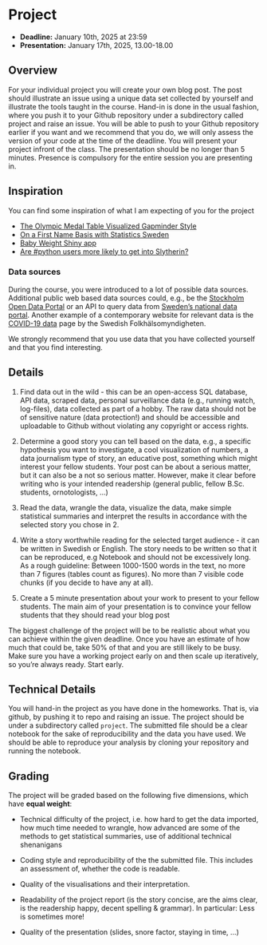 # Project 

- **Deadline:** January 10th, 2025 at 23:59
- **Presentation:** January 17th, 2025, 13.00-18.00

## Overview

For your individual project you will create your own blog post. The post should
illustrate an issue using a unique data set collected by yourself and illustrate
the tools taught in the course. Hand-in is done in the usual fashion, where you
push it to your Github repository under a subdirectory called project and raise
an issue. You will be able to push to your Github repository earlier if you want
and we recommend that you do, we will only assess the version of your code at
the time of the deadline. You will present your project infront of the class.
The presentation should be no longer than 5 minutes. Presence is compulsory for
the entire session you are presenting in.

## Inspiration

You can find some inspiration of what I am expecting of you for the project 

- [The Olympic Medal Table Visualized Gapminder Style](https://staff.math.su.se/hoehle/blog/2016/08/21/gapMedal.html)
- [On a First Name Basis with Statistics Sweden](https://staff.math.su.se/hoehle/blog/2017/03/25/scbnames.html)
- [Baby Weight Shiny app](https://shirinsplayground.netlify.app/2020/09/baby_weight_app/)
- [Are #python users more likely to get into Slytherin?](https://masalmon.eu/2018/01/01/sortinghat/)


### Data sources

During the course, you were introduced to a lot of possible data sources.
Additional public web based data sources could, e.g., be the [Stockholm Open
Data Portal](https://dataportalen.stockholm.se/dataportalen/) or an API to query
data from [Sweden’s national data
portal](https://www.dataportal.se/en/datasets?p=1&q=&s=2&t=20&f=&rt=esterms_IndependentDataService%24esterms_ServedByDataService&c=false).
Another example of a contemporary website for relevant data is the [COVID-19
data](https://www.folkhalsomyndigheten.se/smittskydd-beredskap/utbrott/aktuella-utbrott/covid-19/statistik-och-analyser/bekraftade-fall-i-sverige/)
page by the Swedish Folkhälsomyndigheten.

We strongly recommend that you use data that you have collected yourself and
that you find interesting.

## Details

1. Find data out in the wild - this can be an open-access SQL database, API data,
scraped data, personal surveillance data (e.g., running watch, log-files),
data collected as part of a hobby. The raw data should not be of sensitive
nature (data protection!) and should be accessible and uploadable to Github
without violating any copyright or access rights.

2. Determine a good story you can tell based on the data, e.g., a specific
   hypothesis you want to investigate, a cool visualization of numbers, a data
   journalism type of story, an educative post, something which might interest
   your fellow students. Your post can be about a serious matter, but it can
   also be a not so serious matter. However, make it clear before writing who is
   your intended readership (general public, fellow B.Sc. students,
   ornotologists, …)

3. Read the data, wrangle the data, visualize the data, make simple statistical
   summaries and interpret the results in accordance with the selected story you
   chose in 2.

4. Write a story worthwhile reading for the selected target audience - it can be
   written in Swedish or English. The story needs to be written so that it
   can be reproduced, e.g Notebook and should not be excessively long. As a
   rough guideline: Between 1000-1500 words in the text, no more than 7 figures
   (tables count as figures). No more than 7 visible code chunks (if you decide
   to have any at all). 

5. Create a 5 minute presentation about your work to present to your fellow
   students. The main aim of your presentation is to convince your fellow
   students that they should read your blog post


The biggest challenge of the project will be to be realistic about what you can
achieve within the given deadline. Once you have an estimate of how much that
could be, take 50% of that and you are still likely to be busy. Make sure you
have a working project early on and then scale up iteratively, so you’re always
ready. Start early.

## Technical Details

You will hand-in the project as you have done in the homeworks. That is, via
github, by pushing it to repo and raising an issue. The project should be under
a subdirectory called `project`. The submitted file should be a clear notebook
for the sake of reproducibility and the data you have used. We should be able to
reproduce your analysis by cloning your repository and running the notebook.

## Grading

The project will be graded based on the following five dimensions, which have
**equal weight**:

- Technical difficulty of the project, i.e. how hard to get the data imported,
  how much time needed to wrangle, how advanced are some of the methods to get
  statistical summaries, use of additional technical shenanigans

- Coding style and reproducibility of the the submitted file. This includes an
  assessment of, whether the code is readable.

- Quality of the visualisations and their interpretation.

- Readability of the project report (is the story concise, are the aims clear,
  is the readership happy, decent spelling & grammar). In particular: Less is
  sometimes more!

- Quality of the presentation (slides, snore factor, staying in time, …)


